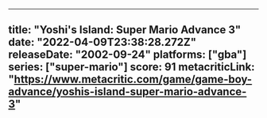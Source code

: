 
---
title: "Yoshi's Island: Super Mario Advance 3"
date: "2022-04-09T23:38:28.272Z"
releaseDate: "2002-09-24"
platforms: ["gba"]
series: ["super-mario"]
score: 91
metacriticLink: "https://www.metacritic.com/game/game-boy-advance/yoshis-island-super-mario-advance-3"
---
